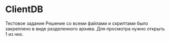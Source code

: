 # ClientDB
Тестовое задание
Решение со всеми файлами и скриптами было закреплено в виде разделенного архива. Для просмотра нужно открыть 1 из них.
